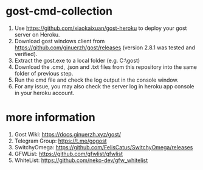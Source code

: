 # gost-cmd-collection

1. Use https://github.com/xiaokaixuan/gost-heroku to deploy your gost server on Heroku.
2. Download gost windows client from https://github.com/ginuerzh/gost/releases (version 2.8.1 was tested and verified).
3. Extract the gost.exe to a local folder (e.g. C:\gost\)
4. Download the .cmd, .json and .txt files from this repository into the same folder of previous step.
5. Run the cmd file and check the log output in the console window.
6. For any issue, you may also check the server log in heroku app console in your heroku account.

# more information

1. Gost Wiki: https://docs.ginuerzh.xyz/gost/
2. Telegram Group: https://t.me/gogost
3. SwitchyOmega: https://github.com/FelisCatus/SwitchyOmega/releases
4. GFWList: https://github.com/gfwlist/gfwlist
5. WhiteList: https://github.com/neko-dev/gfw_whitelist
